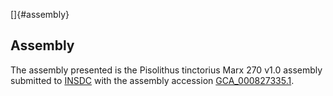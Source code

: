 []{#assembly}

Assembly
--------

The assembly presented is the Pisolithus tinctorius Marx 270 v1.0
assembly submitted to [INSDC](http://www.insdc.org) with the assembly
accession
[GCA\_000827335.1](http://www.ebi.ac.uk/ena/data/view/GCA_000827335.1).
